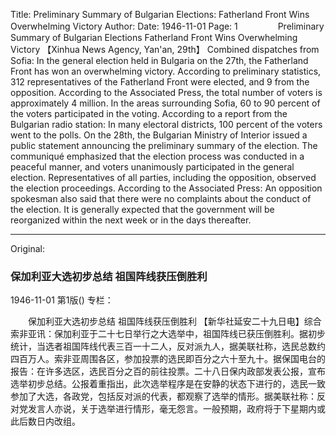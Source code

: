Title: Preliminary Summary of Bulgarian Elections: Fatherland Front Wins Overwhelming Victory
Author:
Date: 1946-11-01
Page: 1
　　
　　Preliminary Summary of Bulgarian Elections
    Fatherland Front Wins Overwhelming Victory
    【Xinhua News Agency, Yan'an, 29th】 Combined dispatches from Sofia: In the general election held in Bulgaria on the 27th, the Fatherland Front has won an overwhelming victory. According to preliminary statistics, 312 representatives of the Fatherland Front were elected, and 9 from the opposition. According to the Associated Press, the total number of voters is approximately 4 million. In the areas surrounding Sofia, 60 to 90 percent of the voters participated in the voting. According to a report from the Bulgarian radio station: In many electoral districts, 100 percent of the voters went to the polls. On the 28th, the Bulgarian Ministry of Interior issued a public statement announcing the preliminary summary of the election. The communiqué emphasized that the election process was conducted in a peaceful manner, and voters unanimously participated in the general election. Representatives of all parties, including the opposition, observed the election proceedings. According to the Associated Press: An opposition spokesman also said that there were no complaints about the conduct of the election. It is generally expected that the government will be reorganized within the next week or in the days thereafter.



<hr /> 

Original: 


### 保加利亚大选初步总结  祖国阵线获压倒胜利

1946-11-01
第1版()
专栏：

　　保加利亚大选初步总结
    祖国阵线获压倒胜利
    【新华社延安二十九日电】综合索非亚讯：保加利亚于二十七日举行之大选举中，祖国阵线已获压倒胜利。据初步统计，当选者祖国阵线代表三百一十二人，反对派九人，据美联社称，选民总数约四百万人。索非亚周围各区，参加投票的选民即百分之六十至九十。据保国电台的报告：在许多选区，选民百分之百的前往投票。二十八日保内政部发表公报，宣布选举初步总结。公报着重指出，此次选举程序是在安静的状态下进行的，选民一致参加了大选，各政党，包括反对派的代表，都观察了选举的情形。据美联社称：反对党发言人亦说，关于选举进行情形，毫无怨言。一般预期，政府将于下星期内或此后数日内改组。
